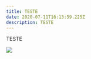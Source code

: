 ```yaml
---
title: TESTE
date: 2020-07-11T16:13:59.225Z
description: TESTE
---
```

TESTE

![](/img/captura-de-tela-2020-05-15-às-21.47.22.png)